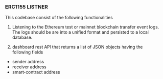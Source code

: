 
### ERC1155 LISTNER
This codebase consist of the following functionalities

1. Listening to the Ethereum test or mainnet blockchain transfer event logs. The logs should be are into a unified format and persisted to a local database.

2. dashboard rest API that returns a list of JSON objects having the following fields
- sender address
- receiver address
- smart-contract address


